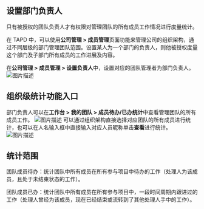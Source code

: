 ## 设置部门负责人

只有被授权的团队负责人才有权限对管理团队的所有成员工作情况进行度量统计。

在 TAPD 中，可以使用**公司管理 > 成员管理**页面功能来管理公司的组织架构，通过不同层级的部门管理团队范围。设置某人为一个部门的负责人，则他被授权度量这个部门及子部门所有成员的工作进展及内容。

在**公司管理 > 成员管理 > 设置负责人**中，设置对应的团队管理者为部门负责人。
![图片描述](https://main.qcloudimg.com/raw/a5d8217978011cc2dd9a4cd37a6374fa.png)

## 组织级统计功能入口

部门负责人可以在**工作台 > 我的团队 > 成员待办/已办统计**中查看管理团队的所有成员工作。
![图片描述](https://main.qcloudimg.com/raw/4977013a18731c49500404d3af88c1ba.png)
可以通过组织架构直接选择对应团队的所有成员进行统计，也可以在人名输入框中直接输入对应人员昵称单击**查看**进行统计。
![图片描述](https://main.qcloudimg.com/raw/5e2c385856697dbc6e00b1b570274c4b.png)

## 统计范围

团队成员待办：统计团队中所有成员在所有参与项目中待办的工作（处理人为该成员，且处于未结束状态的工作）。

团队成员已办：统计团队中所有成员在所有参与项目中，一段时间周期内跟进过的工作（处理人曾经为该成员，现在已经结束或流转到了其他处理人手中的工作）。
